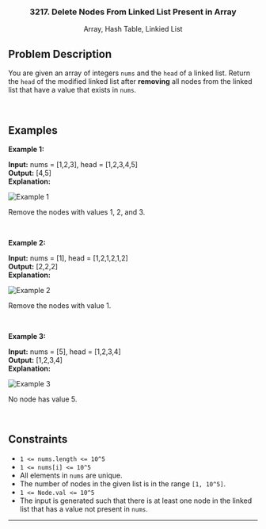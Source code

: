 <p align="center">

  <h3 align="center">3217. Delete Nodes From Linked List Present in Array</h3>

  <p align="center">
    Array, Hash Table, Linkied List
    <br>
  </p>
</p>

## Problem Description

You are given an array of integers `nums` and the `head` of a linked list. Return the `head` of the modified linked list after **removing** all nodes from the linked list that have a value that exists in `nums`.

&nbsp;

## Examples

**Example 1:**

**Input:** nums = [1,2,3], head = [1,2,3,4,5]  
**Output:** [4,5]  
**Explanation:**

![Example 1](https://assets.leetcode.com/uploads/2024/06/11/linkedlistexample0.png)

Remove the nodes with values 1, 2, and 3.

&nbsp;

**Example 2:**

**Input:** nums = [1], head = [1,2,1,2,1,2]  
**Output:** [2,2,2]  
**Explanation:**

![Example 2](https://assets.leetcode.com/uploads/2024/06/11/linkedlistexample1.png)

Remove the nodes with value 1.

&nbsp;

**Example 3:**

**Input:** nums = [5], head = [1,2,3,4]  
**Output:** [1,2,3,4]  
**Explanation:**

![Example 3](https://assets.leetcode.com/uploads/2024/06/11/linkedlistexample2.png)

No node has value 5.

&nbsp;

## Constraints

- `1 <= nums.length <= 10^5`
- `1 <= nums[i] <= 10^5`
- All elements in `nums` are unique.
- The number of nodes in the given list is in the range `[1, 10^5]`.
- `1 <= Node.val <= 10^5`
- The input is generated such that there is at least one node in the linked list that has a value not present in `nums`.

---

